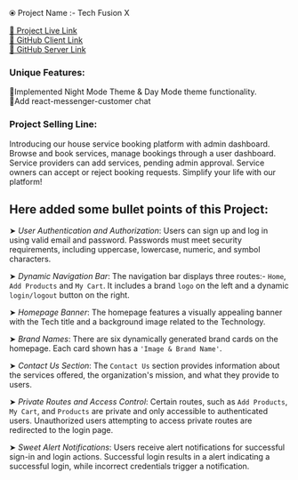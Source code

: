 ⦿ Project Name        :-    Tech Fusion X       

 [🔗 Project Live Link ](https://assignment-10-8538b.web.app) <br/>
 [🔗 GitHub Client Link ](https://github.com/sajjadujjamanemon09/Tech-Fusion-clientA10) <br/>
 [🔗 GitHub Server Link ](https://github.com/sajjadujjamanemon09/Tech-Fusion-serverA10) <br/>

### Unique Features:

   📌Implemented Night Mode Theme & Day Mode theme functionality.
   <br/>
   📌Add react-messenger-customer chat
   
### Project Selling Line: 
Introducing our house service booking platform with admin dashboard. Browse and book services, manage bookings through a user dashboard. Service providers can add services, pending admin approval. Service owners can accept or reject booking requests. Simplify your life with our platform!

## Here added some bullet points of this Project:

➤  *User Authentication and Authorization*: Users can sign up and log in using valid email and password.
        Passwords must meet security requirements, including uppercase, lowercase, numeric, and symbol characters.

➤  *Dynamic Navigation Bar*: The navigation bar displays three routes:- `Home`, `Add Products` and `My Cart`.
        It includes a brand `logo` on the left and a dynamic `login/logout` button on the right.

➤  *Homepage Banner*: The homepage features a visually appealing banner with the Tech title and a background image related to the Technology.

➤  *Brand Names*: There are six dynamically generated brand cards on the homepage.
        Each card shown has a `'Image & Brand Name'`.

➤  *Contact Us Section*: The `Contact Us` section provides information about the services offered, the organization's mission, and what they provide to users.

➤  *Private Routes and Access Control*: Certain routes, such as `Add Products`, `My Cart`, and `Products` are private and only accessible to authenticated users.
        Unauthorized users attempting to access private routes are redirected to the login page.

➤  *Sweet Alert Notifications*: Users receive alert notifications for successful sign-in and login actions.
        Successful login results in a alert indicating a successful login, while incorrect credentials trigger a notification.
    